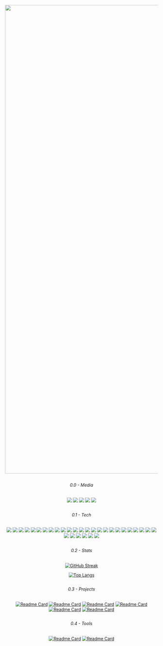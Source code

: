 <div align="center">
    
   <!-- [<img src="https://media.giphy.com/media/dMLmQfCO7lCA2gX3tw/giphy.gif" width="300"/>](https://krzysiou.github.io/#/) -->
   <!-- [<img src="https://img.shields.io/badge/-Personal-1b2638?style=flat-square&logo=Playwright&logoColor=1DDDCB"/>](https://krzysiou.github.io/#/) -->
    
  <img width="1540" alt="Screenshot 2022-09-02 at 08 53 10" src="https://user-images.githubusercontent.com/60892747/188076762-6a7ca8a9-fecc-4622-97c9-04ef9414af0b.png">  

  ##
  
  ###### 0.0 - Media
  
  [<img src="https://img.shields.io/badge/-Github-1b2638?style=flat-square&logo=GitHub&logoColor=1DDDCB"/>](https://github.com/krzysiou)
  [<img src="https://img.shields.io/badge/-LinkedIn-1b2638?style=flat-square&logo=LinkedIn&logoColor=1DDDCB"/>](https://www.linkedin.com/in/krzysztof-tluszcz/)
  [<img src="https://img.shields.io/badge/-Facebook-1b2638?style=flat-square&logo=Facebook&logoColor=1DDDCB"/>](https://www.facebook.com/krzysioou)
  [<img src="https://img.shields.io/badge/-Instagram-1b2638?style=flat-square&logo=Instagram&logoColor=1DDDCB"/>](https://www.instagram.com/_krzysiou)
  [<img src="https://img.shields.io/badge/-Twitter-1b2638?style=flat-square&logo=GitHub&logoColor=1DDDCB"/>](https://twitter.com/krzysiou)
 
   ##
    
  ###### 0.1 - Tech
  
  <p>
    <img src="https://img.shields.io/badge/-Visual%20Studio%20Code-1b2638?style=flat-square&logo=Visual%20Studio%20Code&logoColor=1DDDCB"/>
    <img src="https://img.shields.io/badge/-ZSH-1b2638?style=flat-square&logo=windows%20terminal&logoColor=1DDDCB"/>
    <img src="https://img.shields.io/badge/-Slack-1b2638?style=flat-square&logo=Slack&logoColor=1DDDCB"/>
    <img src="https://img.shields.io/badge/-Git-1b2638?style=flat-square&logo=Git&logoColor=1DDDCB"/>
    <img src="https://img.shields.io/badge/-MacOs-1b2638?style=flat-square&logo=MacOs&logoColor=1DDDCB"/>
    <img src="https://img.shields.io/badge/-IOS-1b2638?style=flat-square&logo=IOS&logoColor=1DDDCB"/>
    <img src="https://img.shields.io/badge/-Spotify-1b2638?style=flat-square&logo=Spotify&logoColor=1DDDCB"/>
    <img src="https://img.shields.io/badge/-Discord-1b2638?style=flat-square&logo=Discord&logoColor=1DDDCB"/>
    <img src="https://img.shields.io/badge/-PostMan-1b2638?style=flat-square&logo=Postman&logoColor=1DDDCB"/>
    <img src="https://img.shields.io/badge/-Heroku-1b2638?style=flat-square&logo=Heroku&logoColor=1DDDCB"/>
    <img src="https://img.shields.io/badge/-Homebrew-1b2638?style=flat-square&logo=Homebrew&logoColor=1DDDCB"/>
    <img src="https://img.shields.io/badge/-Travis%20CI-1b2638?style=flat-square&logo=Travis%20CI&logoColor=1DDDCB"/>
    <img src="https://img.shields.io/badge/-Docker-1b2638?style=flat-square&logo=Docker&logoColor=1DDDCB"/>
    <img src="https://img.shields.io/badge/-HTML5-1b2638?style=flat-square&logo=HTML5&logoColor=1DDDCB"/>
    <img src="https://img.shields.io/badge/-CSS3-1b2638?style=flat-square&logo=CSS3&logoColor=1DDDCB"/>
    <img src="https://img.shields.io/badge/-Tailwind%20CSS-1b2638?style=flat-square&logo=Tailwind%20CSS&logoColor=1DDDCB"/>
    <img src="https://img.shields.io/badge/-JavaScript-1b2638?style=flat-square&logo=JavaScript&logoColor=1DDDCB"/>
    <img src="https://img.shields.io/badge/-TypeScript-1b2638?style=flat-square&logo=TypeScript&logoColor=1DDDCB"/>
    <img src="https://img.shields.io/badge/-Node%2eJs-1b2638?style=flat-square&logo=Node%2eJs&logoColor=1DDDCB"/>
    <img src="https://img.shields.io/badge/-Python-1b2638?style=flat-square&logo=Python&logoColor=1DDDCB"/>
    <img src="https://img.shields.io/badge/-C-1b2638?style=flat-square&logo=C&logoColor=1DDDCB"/>
    <img src="https://img.shields.io/badge/-C%2B%2B-1b2638?style=flat-square&logo=C%2B%2B&logoColor=1DDDCB"/>
    <img src="https://img.shields.io/badge/-Scala-1b2638?style=flat-square&logo=Scala&logoColor=1DDDCB"/>
    <img src="https://img.shields.io/badge/-GNU%20Bash-1b2638?style=flat-square&logo=GNU%20Bash&logoColor=1DDDCB"/>
    <img src="https://img.shields.io/badge/-Markdown-1b2638?style=flat-square&logo=Markdown&logoColor=1DDDCB"/>
    <img src="https://img.shields.io/badge/-Jest-1b2638?style=flat-square&logo=Jest&logoColor=1DDDCB"/>
    <img src="https://img.shields.io/badge/-ESLint-1b2638?style=flat-square&logo=ESLint&logoColor=1DDDCB"/>
    <img src="https://img.shields.io/badge/-Prettier-1b2638?style=flat-square&logo=Prettier&logoColor=1DDDCB"/>
    <img src="https://img.shields.io/badge/-Express-1b2638?style=flat-square&logo=Express&logoColor=1DDDCB"/>
    <img src="https://img.shields.io/badge/-Prisma-1b2638?style=flat-square&logo=Prisma&logoColor=1DDDCB"/>
    <img src="https://img.shields.io/badge/-React-1b2638?style=flat-square&logo=React&logoColor=1DDDCB"/>
  </p>
  
  ## 
  
  ###### 0.2 - Stats
  
  [![GitHub Streak](https://github-readme-streak-stats.herokuapp.com?user=krzysiou&theme=tokyonight_duo&hide_border=true&background=0f151f&fire=1AD8A0&ring=139B73&sideLabels=1DDDCB&dates=a4aacb&currStreakNum=e3e3e3&stroke=1C7546&sideNums=e3e3e3&currStreakLabel=1DDDCB)](https://github.com/krzysiou)

  [![Top Langs](https://github-readme-stats.vercel.app/api/top-langs/?username=krzysiou&hide=Makefile,Cmake,C,C%2B%2B&layout=compact&langs_count=6&hide_border=true&include_all_commits=true&bg_color=0f151f&title_color=e3e3e3&text_color=a4aacb&icon_color=1DDDCB&hide_title=true)](https://github.com/krzysiou)

  ##
  
  ###### 0.3 - Projects
   
  [![Readme Card](https://github-readme-stats.vercel.app/api/pin/?username=krzysiou&repo=Mandatum&hide_border=true&bg_color=0f151f&title_color=e3e3e3&text_color=a4aacb&icon_color=1DDDCB)](https://github.com/krzysiou/Mandatum)
  [![Readme Card](https://github-readme-stats.vercel.app/api/pin/?username=krzysiou&repo=Mandatum-api&hide_border=true&bg_color=0f151f&title_color=e3e3e3&text_color=a4aacb&icon_color=1DDDCB)](https://github.com/krzysiou/Mandatum-api)
  [![Readme Card](https://github-readme-stats.vercel.app/api/pin/?username=krzysiou&repo=SimpleZ&hide_border=true&bg_color=0f151f&title_color=e3e3e3&text_color=a4aacb&icon_color=1DDDCB)](https://github.com/krzysiou/SimpleZ)
  [![Readme Card](https://github-readme-stats.vercel.app/api/pin/?username=krzysiou&repo=SimpleZ-api&hide_border=true&bg_color=0f151f&title_color=e3e3e3&text_color=a4aacb&icon_color=1DDDCB)](https://github.com/krzysiou/SimpleZ-api)
  [![Readme Card](https://github-readme-stats.vercel.app/api/pin/?username=krzysiou&repo=live-click&hide_border=true&bg_color=0f151f&title_color=e3e3e3&text_color=a4aacb&icon_color=1DDDCB)](https://github.com/krzysiou/live-click)
  [![Readme Card](https://github-readme-stats.vercel.app/api/pin/?username=krzysiou&repo=live-click-api&hide_border=true&bg_color=0f151f&title_color=e3e3e3&text_color=a4aacb&icon_color=1DDDCB)](https://github.com/krzysiou/live-click-api)
  
  ##
  
  ###### 0.4 - Tools
  
  [![Readme Card](https://github-readme-stats.vercel.app/api/pin/?username=krzysiou&repo=zsh-git-prompt-theme&hide_border=true&bg_color=0f151f&title_color=e3e3e3&text_color=a4aacb&icon_color=1DDDCB)](https://github.com/krzysiou/zsh-git-prompt-theme)
  [![Readme Card](https://github-readme-stats.vercel.app/api/pin/?username=krzysiou&repo=config-dumpster&hide_border=true&bg_color=0f151f&title_color=e3e3e3&text_color=a4aacb&icon_color=1DDDCB)](https://github.com/krzysiou/config-dumpster)

</div>
